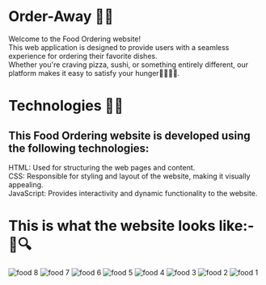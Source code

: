 # Order-Away 🍔🍕

Welcome to the Food Ordering website! <br>
This web application is designed to provide users with a seamless experience for ordering their favorite dishes. <br>
Whether you're craving pizza, sushi, or something entirely different, our platform makes it easy to satisfy your hunger🥐🍕🍔🥪.

# Technologies 📌📌

## This Food Ordering website is developed using the following technologies:

HTML: Used for structuring the web pages and content.<br>
CSS: Responsible for styling and layout of the website, making it visually appealing.<br>
JavaScript: Provides interactivity and dynamic functionality to the website.


# This is what the website looks like:- 🎥🔍<br>
![food 8](https://github.com/shivanirai28/Order-Away/assets/122675366/2b56c9ba-ed27-4a07-acc1-1d180e671091)
![food 7](https://github.com/shivanirai28/Order-Away/assets/122675366/005e741c-eb6a-44f5-b29b-ec9208573b6c)
![food 6](https://github.com/shivanirai28/Order-Away/assets/122675366/d354a939-da78-4283-abc0-53f90b8e0829)
![food 5](https://github.com/shivanirai28/Order-Away/assets/122675366/ba39b792-6472-4a78-b348-c6c95ee2e7c0)
![food 4](https://github.com/shivanirai28/Order-Away/assets/122675366/a3504e77-34e2-44ad-9b78-19088e7f53c4)
![food 3](https://github.com/shivanirai28/Order-Away/assets/122675366/e20c6cfd-7cd1-4715-86b7-b2381441af19)
![food 2](https://github.com/shivanirai28/Order-Away/assets/122675366/b3c5a116-9016-4fcb-94c1-f519021a023d)
![food 1](https://github.com/shivanirai28/Order-Away/assets/122675366/cf5bac73-82c3-4103-977c-d7a57e177b16)








